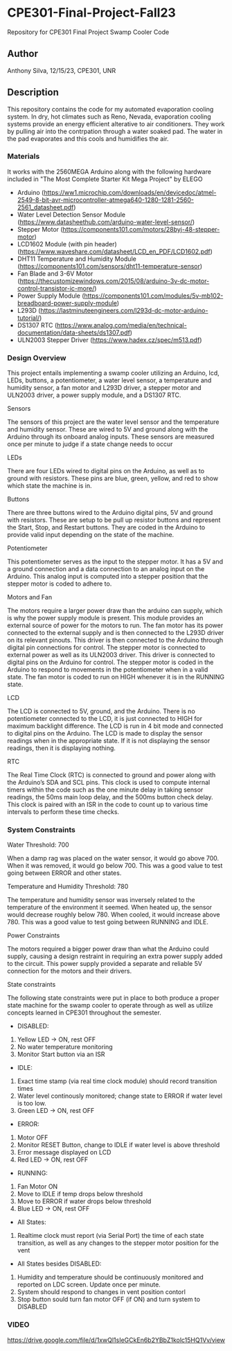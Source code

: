 # CPE301-Final-Project-Fall23
Repository for CPE301 Final Project Swamp Cooler Code 

## Author 
Anthony Silva, 12/15/23, CPE301, UNR

## Description
This repository contains the code for my automated evaporation cooling system. In dry, hot climates such as Reno, Nevada, evaporation cooling systems provide an energy efficient alterative to air conditioners. They work by pulling air into the contrpation through a water soaked pad. The water in the pad evaporates and this cools and humidifies the air. 

### Materials
It works with the 2560MEGA Arduino along with the following hardware included in "The Most Complete Starter Kit Mega Project" by ELEGO
- Arduino (https://ww1.microchip.com/downloads/en/devicedoc/atmel-2549-8-bit-avr-microcontroller-atmega640-1280-1281-2560-2561_datasheet.pdf)
- Water Level Detection Sensor Module (https://www.datasheethub.com/arduino-water-level-sensor/)
- Stepper Motor (https://components101.com/motors/28byj-48-stepper-motor)
- LCD1602 Module (with pin header) (https://www.waveshare.com/datasheet/LCD_en_PDF/LCD1602.pdf)
- DHT11 Temperature and Humidity Module (https://components101.com/sensors/dht11-temperature-sensor)
- Fan Blade and 3-6V Motor (https://thecustomizewindows.com/2015/08/arduino-3v-dc-motor-control-transistor-ic-more/)
- Power Supply Module (https://components101.com/modules/5v-mb102-breadboard-power-supply-module)
- L293D (https://lastminuteengineers.com/l293d-dc-motor-arduino-tutorial/)
- DS1307 RTC (https://www.analog.com/media/en/technical-documentation/data-sheets/ds1307.pdf)
- ULN2003 Stepper Driver (https://www.hadex.cz/spec/m513.pdf)

### Design Overview
This project entails implementing a swamp cooler utilizing an Arduino, lcd, LEDs, buttons, a potentiometer, a water level sensor, a temperature and humidity sensor, a fan motor and L293D driver, a stepper motor and ULN2003 driver, a power supply module, and a DS1307 RTC.

Sensors

The sensors of this project are the water level sensor and the temperature and humidity sensor. These are wired to 5V and ground along with the Arduino through its onboard analog inputs. These sensors are measured once per minute to judge if a state change needs to occur

LEDs

There are four LEDs wired to digital pins on the Arduino, as well as to ground with resistors. These pins are blue, green, yellow, and red to show which state the machine is in. 

Buttons

There are three buttons wired to the Arduino digital pins, 5V and ground with resistors. These are setup to be pull up resistor buttons and represent the Start, Stop, and Restart buttons. They are coded in the Arduino to provide valid input depending on the state of the machine. 

Potentiometer

This potentiometer serves as the input to the stepper motor. It has a 5V and a ground connection and a data connection to an analog input on the Arduino. This analog input is computed into a stepper position that the stepper motor is coded to adhere to. 

Motors and Fan

The motors require a larger power draw than the arduino can supply, which is why the power supply module is present. This module provides an external source of power for the motors to run. The fan motor has its power connected to the external supply and is then connected to the L293D driver on its relevant pinouts. This driver is then connected to the Arduino through digital pin connections for control. The stepper motor is connected to external power as well as its ULN2003 driver. This driver is connected to digital pins on the Arduino for control. The stepper motor is coded in the Arduino to respond to movements in the potentiometer when in a valid state. The fan motor is coded to run on HIGH whenever it is in the RUNNING state. 

LCD

The LCD is connected to 5V, ground, and the Arduino. There is no potentiometer connected to the LCD, it is just connected to HIGH for maximum backlight difference. The LCD is run in 4 bit mode and connected to digital pins on the Arduino. The LCD is made to display the sensor readings when in the appropriate state. If it is not displaying the sensor readings, then it is displaying nothing. 

RTC

The Real Time Clock (RTC) is connected to ground and power along with the Arduino’s SDA and SCL pins. This clock is used to compute internal timers within the code such as the one minute delay in taking sensor readings, the 50ms main loop delay, and the 500ms button check delay. This clock is paired with an ISR in the code to count up to various time intervals to perform these time checks. 

### System Constraints
Water Threshold: 700

When a damp rag was placed on the water sensor, it would go above 700. When it was removed, it would go below 700. This was a good value to test going between ERROR and other states. 

Temperature and Humidity Threshold: 780

The temperature and humidity sensor was inversely related to the temperature of the environment it seemed. When heated up, the sensor would decrease roughly below 780. When cooled, it would increase above 780. This was a good value to test going between RUNNING and IDLE. 

Power Constraints

The motors required a bigger power draw than what the Arduino could supply, causing a design restraint in requiring an extra power supply added to the circuit. This power supply provided a separate and reliable 5V connection for the motors and their drivers. 

State constraints

The following state constraints were put in place to both produce a proper state machine for the swamp cooler to operate through as well as utilize concepts learned in CPE301 throughout the semester. 

- DISABLED: 
1. Yellow LED -> ON, rest OFF
2. No water temperature monitoring
3. Monitor Start button via an ISR
- IDLE:
1. Exact time stamp (via real time clock module) should record transition times
2. Water level continously monitored; change state to ERROR if water level is too low.
3. Green LED -> ON, rest OFF
- ERROR:
1. Motor OFF
2. Monitor RESET Button, change to IDLE if water level is above threshold
3. Error message displayed on LCD
4. Red LED -> ON, rest OFF
- RUNNING:
1. Fan Motor ON
2. Move to IDLE if temp drops below threshold
3. Move to ERROR if water drops below threshold
4. Blue LED -> ON, rest OFF
- All States:
1. Realtime clock must report (via Serial Port) the time of each state transition, as well as any changes to the stepper motor position for the vent
- All States besides DISABLED:
1. Humidity and temperature should be continuously monitored and reported on LDC screen. Update once per minute. 
2. System should respond to changes in vent position contorl
3. Stop button sould turn fan motor OFF (if ON) and turn system to DISABLED

### VIDEO

https://drive.google.com/file/d/1xwQl1sIeGCkEn6b2YBbZ1kolc15HQ1Vv/view